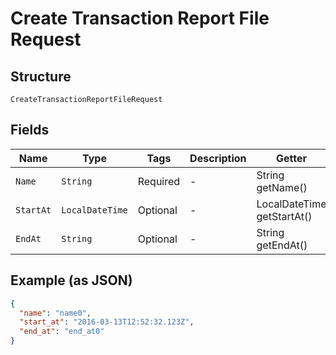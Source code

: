 
# Create Transaction Report File Request

## Structure

`CreateTransactionReportFileRequest`

## Fields

| Name | Type | Tags | Description | Getter | Setter |
|  --- | --- | --- | --- | --- | --- |
| `Name` | `String` | Required | - | String getName() | setName(String name) |
| `StartAt` | `LocalDateTime` | Optional | - | LocalDateTime getStartAt() | setStartAt(LocalDateTime startAt) |
| `EndAt` | `String` | Optional | - | String getEndAt() | setEndAt(String endAt) |

## Example (as JSON)

```json
{
  "name": "name0",
  "start_at": "2016-03-13T12:52:32.123Z",
  "end_at": "end_at0"
}
```

